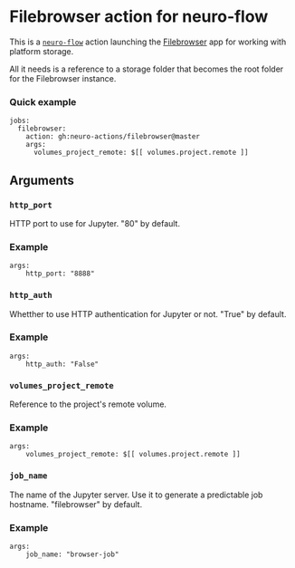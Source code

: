 # Filebrowser action for neuro-flow

This is a [`neuro-flow`](https://github.com/neuro-inc/neuro-flow) action launching the [Filebrowser](https://hub.docker.com/r/filebrowser/filebrowser) app for working with platform storage.

All it needs is a reference to a storage folder that becomes the root folder for the Filebrowser instance.

### Quick example

```
jobs:
  filebrowser:
    action: gh:neuro-actions/filebrowser@master
    args:
      volumes_project_remote: $[[ volumes.project.remote ]]
```

## Arguments

### `http_port`

HTTP port to use for Jupyter. "80" by default.

### Example

```
args:
	http_port: "8888"
```

### `http_auth`

Whetther to use HTTP authentication for Jupyter or not. "True" by default.

### Example

```
args:
	http_auth: "False"
```

### `volumes_project_remote`

Reference to the project's remote volume.

### Example

```
args:
	volumes_project_remote: $[[ volumes.project.remote ]]
```

### `job_name`

The name of the Jupyter server. Use it to generate a predictable job hostname. "filebrowser" by default.

### Example

```
args:
	job_name: "browser-job"
```